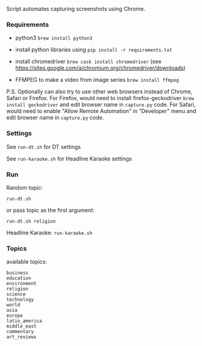 Script automates capturing screenshots using Chrome.


### Requirements

- python3 `brew install python3`

- install python libraries using 
  `pip install -r requirements.txt`

- install chromedriver 
  `brew cask install chromedriver` 
  (see https://sites.google.com/a/chromium.org/chromedriver/downloads)

- FFMPEG to make a video from image series
  `brew install ffmpeg`   


P.S. Optionally can also try to use other web browsers instead of Chrome, Safari or Firefox. 
For Firefox, would need to install firefox-geckodriver `brew install geckodriver` and edit browser name in `capture.py` code.
For Safari, would need to enable "Allow Remote Automation" in "Developer" menu and edit browser name in `capture.py` code.


### Settings

See `run-dt.sh` for DT settings

See `run-karaoke.sh` for Headline Karaoke settings


### Run

Random topic:

`run-dt.sh`


or pass topic as the first argument:

`run-dt.sh religion`

Headline Karaoke: `run-karaoke.sh`


### Topics

available topics:

```
business
education
environment
religion
science
technology
world
asia
europe
latin_america
middle_east
commentary
art_reviews
```

